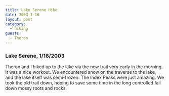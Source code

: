 ```yaml
---
title: Lake Serene Hike
date: 2003-1-16
layout: post
category:
  - hiking
guests:
  - Theron
---
```


<h3>Lake Serene, 1/16/2003</h3>

Theron and I hiked up to the lake via the new trail very early in the morning.
It was a nice workout. We encountered snow on the traverse to the lake, and the
lake itself was semi-frozen. The Index Peaks were just amazing. We took the
old trail down, hoping to save some time in the long controlled fall down
mossy roots and rocks. 
